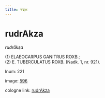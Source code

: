 ```yaml
---
title: रुद्राक्ष
---
```


# rudrAkza

<i>rudrākṣa</i>  <div n="P" />(1) <bot>ELAEOCARPUS GANITRUS ROXB.</bot>; <div n="P" />(2) <bot>E. TUBERCULATUS ROXB.</bot> (Nadk. 1, nr. 921).

lnum: 221

image: [596](https://www.sanskrit-lexicon.uni-koeln.de/scans/csl-apidev/servepdf.php?dict=snp&page=596)

cologne link: [rudrAkza](https://sanskrit-lexicon.uni-koeln.de/scans/csl-apidev/getword.php?dict=snp&key=rudrAkza)

